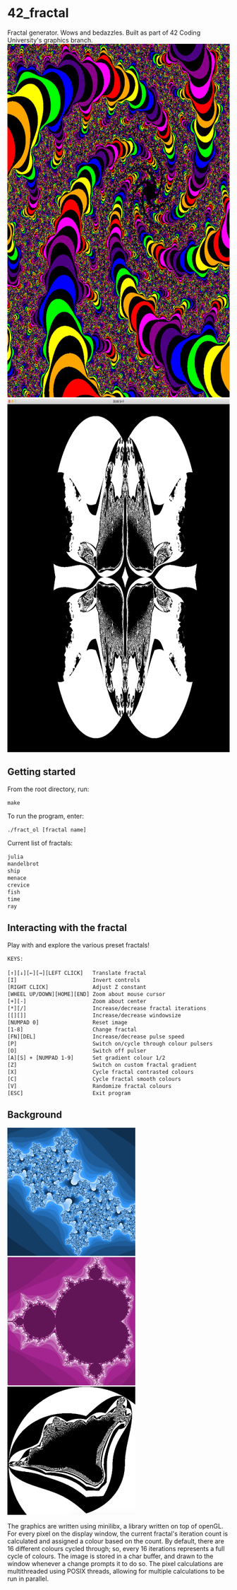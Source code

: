 # 42_fractal
Fractal generator. Wows and bedazzles. Built as part of 42 Coding University's graphics branch.
<img src="/images/image1.png" alt="Julia 1" width=800 height=800 /><img src="/images/image5.png" alt="Eye of C'thun" width=800 height=800 />
## Getting started
From the root directory, run:
```
make
```
To run the program, enter:
```
./fract_ol [fractal name]
```
Current list of fractals:
```
julia
mandelbrot
ship
menace
crevice
fish
time
ray
```
## Interacting with the fractal
Play with and explore the various preset fractals!
```
KEYS:

[↑][↓][←][→][LEFT CLICK]   Translate fractal
[I]                        Invert controls
[RIGHT CLICK]              Adjust Z constant
[WHEEL UP/DOWN][HOME][END] Zoom about mouse cursor
[+][-]                     Zoom about center
[*][/]                     Increase/decrease fractal iterations
[[][]]                     Increase/decrease windowsize
[NUMPAD 0]                 Reset image
[1-8]                      Change fractal
[FN][DEL]                  Increase/decrease pulse speed
[P]                        Switch on/cycle through colour pulsers
[O]                        Switch off pulser
[A][S] + [NUMPAD 1-9]      Set gradient colour 1/2
[Z]                        Switch on custom fractal gradient
[X]                        Cycle fractal contrasted colours
[C]                        Cycle fractal smooth colours
[V]                        Randomize fractal colours
[ESC]                      Exit program
```
## Background
<img src="/images/image2.png" alt="Julia 2" width=290 height=290 /><img src="/images/image3.png" alt="Mandelbrot" width=290 height=290 /><img src="/images/image4.png" alt="Burning Ship" width=290 height=290 />

The graphics are written using minilibx, a library written on top of openGL. For every pixel on the display window, the current fractal's iteration count is calculated and assigned a colour based on the count. By default, there are 16 different colours cycled through; so, every 16 iterations represents a full cycle of colours.
The image is stored in a char buffer, and drawn to the window whenever a change prompts it to do so. The pixel calculations are multithreaded using POSIX threads, allowing for multiple calculations to be run in parallel.
